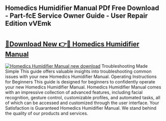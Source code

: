 ## Homedics Humidifier Manual PDf Free Download - Part-fcE Service Owner Guide - User Repair Edition vVEmk

# <h2><a href="http://bc43923.oget.top/?id=Homedics+Humidifier+Manual">🔗Download New 👉🔴 Homedics Humidifier Manual</a></h2>

[![Homedics Humidifier Manual new download](https://i.imgur.com/5g1atiW.png)](http://bc43923.oget.top/?id=Homedics+Humidifier+Manual)
Troubleshooting Made Simple This guide offers valuable insights into troubleshooting common issues with your new Homedics Humidifier Manual. Operating Instructions for Beginners This guide is designed for beginners to confidently operate your new Homedics Humidifier Manual. Homedics Humidifier Manual comes with an impressive collection of advanced features, including facial recognition, gesture control, customizable profiles, and automated tasks, all of which can be accessed and customized through the user interface. Your Satisfaction is Guaranteed Homedics Humidifier Manual. We stand behind the quality of our products and services.
